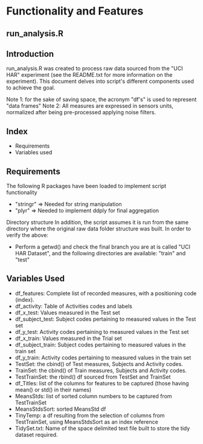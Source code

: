 # Functionality and Features

## run_analysis.R 

## Introduction

run_analysis.R was created to process raw data sourced from the "UCI HAR" experiment (see the README.txt for more information on the experiment).
This document delves into script's different components used to achieve the goal.

Note 1: for the sake of saving space, the acronym "df's" is used to represent "data frames"
Note 2: All measures are expressed in sensors units, normalized after being pre-processed applying noise filters.

## Index
+ Requirements
+ Variables used


## Requirements
The following R packages have been loaded to implement script functionality
+ "stringr" => Needed for string manipulation
+ "plyr" => Needed to implement ddply for final aggregation

Directory structure
In addition, the script assumes it is run from the same directory where the original raw data folder structure was built.
In order to verify the above:
+ Perform a getwd() and check the final branch you are at is called "UCI HAR Dataset", and the following directories are available: "train" and "test"

## Variables Used

+ df_features: Complete list of recorded measures, with a positioning code (index).
+ df_activity: Table of Activities codes and labels   
+ df_x_test: Values measured in the Test set
+ df_subject_test: Subject codes pertaining to measured values in the Test set
+ df_y_test: Activity  codes pertaining to measured values in the Test set
+ df_x_train: Values measured in the Trial set
+ df_subject_train: Subject codes pertaining to measured values in the train set
+ df_y_train: Activity  codes pertaining to measured values in the train set
+ TestSet: the cbind() of Test measures, Subjects and Activity codes.
+ TrainSet: the cbind() of Train measures, Subjects and Activity codes.
+ TestTrainSet: the rbind() df sourced from TestSet and TrainSet
+ df_Titles: list of the columns for features to be captured (those having mean() or std() in their names)
+ MeansStds: list of sorted column numbers to be captured from TestTrainSet
+ MeansStdsSort: sorted MeansStd df
+ TinyTemp: a df resulting from the selection of columns from TestTrainSet, using MeansStdsSort as an index reference
+ TidySet.txt: Name of the space delimited text file built to store the tidy dataset required.




